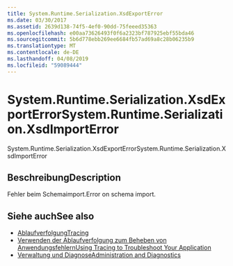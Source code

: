 ```yaml
---
title: System.Runtime.Serialization.XsdExportError
ms.date: 03/30/2017
ms.assetid: 2639d138-74f5-4ef0-90dd-75feeed35363
ms.openlocfilehash: e00aa73626493f0f6a2323bf787925ebf55bda46
ms.sourcegitcommit: 5b6d778ebb269ee6684fb57ad69a8c28b06235b9
ms.translationtype: MT
ms.contentlocale: de-DE
ms.lasthandoff: 04/08/2019
ms.locfileid: "59089444"
---
```

# <a name="systemruntimeserializationxsdimporterror"></a><span data-ttu-id="51215-102">System.Runtime.Serialization.XsdExportError</span><span class="sxs-lookup"><span data-stu-id="51215-102">System.Runtime.Serialization.XsdImportError</span></span>
<span data-ttu-id="51215-103">System.Runtime.Serialization.XsdExportError</span><span class="sxs-lookup"><span data-stu-id="51215-103">System.Runtime.Serialization.XsdImportError</span></span>  
  
## <a name="description"></a><span data-ttu-id="51215-104">Beschreibung</span><span class="sxs-lookup"><span data-stu-id="51215-104">Description</span></span>  
 <span data-ttu-id="51215-105">Fehler beim Schemaimport.</span><span class="sxs-lookup"><span data-stu-id="51215-105">Error on schema import.</span></span>  
  
## <a name="see-also"></a><span data-ttu-id="51215-106">Siehe auch</span><span class="sxs-lookup"><span data-stu-id="51215-106">See also</span></span>

- [<span data-ttu-id="51215-107">Ablaufverfolgung</span><span class="sxs-lookup"><span data-stu-id="51215-107">Tracing</span></span>](../../../../../docs/framework/wcf/diagnostics/tracing/index.md)
- [<span data-ttu-id="51215-108">Verwenden der Ablaufverfolgung zum Beheben von Anwendungsfehlern</span><span class="sxs-lookup"><span data-stu-id="51215-108">Using Tracing to Troubleshoot Your Application</span></span>](../../../../../docs/framework/wcf/diagnostics/tracing/using-tracing-to-troubleshoot-your-application.md)
- [<span data-ttu-id="51215-109">Verwaltung und Diagnose</span><span class="sxs-lookup"><span data-stu-id="51215-109">Administration and Diagnostics</span></span>](../../../../../docs/framework/wcf/diagnostics/index.md)

